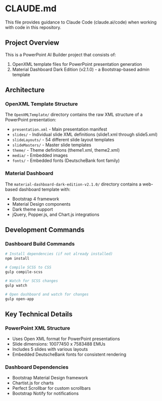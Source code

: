 # CLAUDE.md

This file provides guidance to Claude Code (claude.ai/code) when working with code in this repository.

## Project Overview

This is a PowerPoint AI Builder project that consists of:
1. OpenXML template files for PowerPoint presentation generation
2. Material Dashboard Dark Edition (v2.1.0) - a Bootstrap-based admin template

## Architecture

### OpenXML Template Structure
The `OpenXMLTemplate/` directory contains the raw XML structure of a PowerPoint presentation:
- `presentation.xml` - Main presentation manifest
- `slides/` - Individual slide XML definitions (slide1.xml through slide5.xml)
- `slideLayouts/` - 54 different slide layout templates
- `slideMasters/` - Master slide templates
- `theme/` - Theme definitions (theme1.xml, theme2.xml)
- `media/` - Embedded images
- `fonts/` - Embedded fonts (DeutscheBank font family)

### Material Dashboard
The `material-dashboard-dark-edition-v2.1.0/` directory contains a web-based dashboard template with:
- Bootstrap 4 framework
- Material Design components
- Dark theme support
- jQuery, Popper.js, and Chart.js integrations

## Development Commands

### Dashboard Build Commands
```bash
# Install dependencies (if not already installed)
npm install

# Compile SCSS to CSS
gulp compile-scss

# Watch for SCSS changes
gulp watch

# Open dashboard and watch for changes
gulp open-app
```

## Key Technical Details

### PowerPoint XML Structure
- Uses Open XML format for PowerPoint presentations
- Slide dimensions: 10077450 x 7583488 EMUs
- Includes 5 slides with various layouts
- Embedded DeutscheBank fonts for consistent rendering

### Dashboard Dependencies
- Bootstrap Material Design framework
- Chartist.js for charts
- Perfect Scrollbar for custom scrollbars
- Bootstrap Notify for notifications